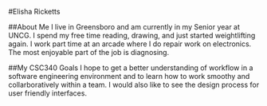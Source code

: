 #Elisha Ricketts

##About Me
I live in Greensboro and am currently in my Senior year at UNCG. I spend my free time reading, drawing, and just started weightlifting again. I work part time at an arcade where I do repair work on electronics. The most enjoyable part of the job is diagnosing.

##My CSC340 Goals
I hope to get a better understanding of workflow in a software engineering environment and to learn how to work smoothy and collarboratively within a team. I would also like to see the design process for user friendly interfaces.